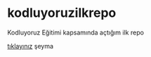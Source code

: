 # kodluyoruzilkrepo
Kodluyoruz Eğitimi kapsamında açtığım ilk repo

[tıklayınız](http://google.com)
şeyma
